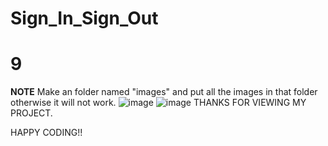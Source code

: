 # Sign_In_Sign_Out
# 9

**NOTE**
Make an folder named "images" and put all the images in that folder otherwise it will not work.
![image](https://user-images.githubusercontent.com/69636277/98125485-8e0f4000-1eda-11eb-855f-602a1a1d2241.png)
![image](https://user-images.githubusercontent.com/69636277/98125537-99626b80-1eda-11eb-9fdf-52e6b86226ff.png)
THANKS FOR VIEWING MY PROJECT.

HAPPY CODING!!
